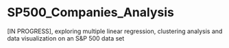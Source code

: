 # SP500_Companies_Analysis
[IN PROGRESS], exploring multiple linear regression, clustering analysis and data visualization on an S&amp;P 500 data set
